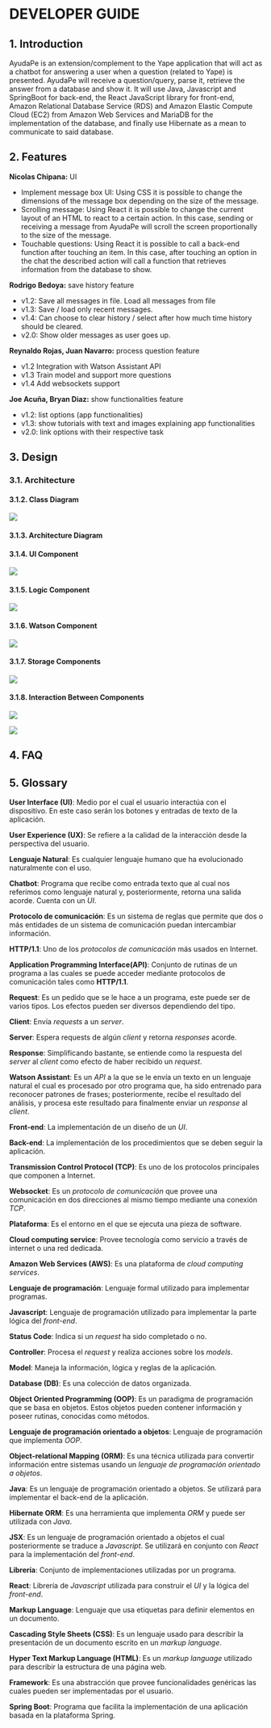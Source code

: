 # DEVELOPER GUIDE

## 1. Introduction
AyudaPe is an extension/complement to the Yape application that will act as a chatbot for answering a user when a question (related to Yape) is presented. AyudaPe will receive a question/query, parse it, retrieve the answer from a database and show it. It will use Java, Javascript and SpringBoot for back-end, the React JavaScript library for front-end, Amazon Relational Database Service (RDS) and Amazon Elastic Compute Cloud (EC2) from Amazon Web Services and MariaDB for the implementation of the database, and finally use Hibernate as a mean to communicate to said database.

## 2. Features

**Nicolas Chipana:** UI
- Implement message box UI: Using CSS it is possible to change the dimensions of the message box depending on the size of the message.
- Scrolling message: Using React it is possible to change the current layout of an HTML to react to a certain action. In this case, sending or receiving a message from AyudaPe will scroll the screen proportionally to the size of the message.
- Touchable questions: Using React it is possible to call a back-end function after touching an item. In this case, after touching an option in the chat the described action will call a function that retrieves information from the database to show.

**Rodrigo Bedoya:** save history feature
- v1.2: Save all messages in file. Load all messages from file
- v1.3: Save / load only recent messages.
- v1.4: Can choose to clear history / select after how much time history should be cleared.
- v2.0: Show older messages as user goes up.

**Reynaldo Rojas, Juan Navarro:** process question feature
- v1.2 Integration with Watson Assistant API
- v1.3 Train model and support more questions
- v1.4 Add websockets support

**Joe Acuña, Bryan Diaz:** show functionalities feature
- v1.2: list options (app functionalities)
- v1.3: show tutorials with text and images explaining app functionalities
- v2.0: link options with their respective task


## 3. Design

### 3.1. Architecture

#### 3.1.2. Class Diagram

![](DiagramaDeClases.png)

#### 3.1.3. Architecture Diagram

#### 3.1.4. UI Component

![](uiComponent.png)

#### 3.1.5. Logic Component

![](logicComponent.png)

#### 3.1.6. Watson Component

![](watsonComponent.png)

#### 3.1.7. Storage Components

![](storageComponent.png)

#### 3.1.8. Interaction Between Components

![](getHistory.png)

![](askQuestion.png)

## 4. FAQ

## 5. Glossary

**User Interface (UI)**: Medio por el cual el usuario interactúa con el dispositivo. En este caso serán los botones y entradas de texto de la aplicación.

**User Experience (UX)**: Se refiere a la calidad de la interacción desde la perspectiva del usuario.

**Lenguaje Natural**: Es cualquier lenguaje humano que ha evolucionado naturalmente con el uso.

**Chatbot**: Programa que recibe como entrada texto que al cual nos referimos como lenguaje natural y, posteriormente, retorna una salida acorde. Cuenta con un *UI*.

**Protocolo de comunicación**: Es un sistema de reglas que permite que dos o más entidades de un sistema de comunicación puedan intercambiar información.

**HTTP/1.1**: Uno de los *protocolos de comunicación* más usados en Internet.

**Application Programming Interface(API)**: Conjunto de rutinas de un programa a las cuales se puede acceder mediante protocolos de comunicación tales como **HTTP/1.1**.

**Request**: Es un pedido que se le hace a un programa, este puede ser de varios tipos. Los efectos pueden ser diversos dependiendo del tipo.

**Client**: Envía *requests* a un *server*.

**Server**: Espera requests de algún *client* y retorna *responses* acorde.

**Response**: Simplificando bastante, se entiende como la respuesta del *server* al *client* como efecto de haber recibido un *request*.

**Watson Assistant**: Es un *API* a la que se le envía un texto en un lenguaje natural el cual es procesado por otro programa que, ha sido entrenado para reconocer patrones de frases; posteriormente, recibe el resultado del análisis, y procesa este resultado para finalmente enviar un *response* al *client*.

**Front-end**: La implementación de un diseño de un *UI*.

**Back-end**: La implementación de los procedimientos que se deben seguir la aplicación.

**Transmission Control Protocol (TCP)**: Es uno de los protocolos principales que componen a Internet.

**Websocket**: Es un *protocolo de comunicación* que provee una comunicación en dos direcciones al mismo tiempo mediante una conexión *TCP*.

**Plataforma**: Es el entorno en el que se ejecuta una pieza de software.

**Cloud computing service**: Provee tecnología como servicio a través de internet o una red dedicada.

**Amazon Web Services (AWS)**: Es una plataforma de *cloud computing services*.

**Lenguaje de programación**: Lenguaje formal utilizado para implementar programas.

**Javascript**: Lenguaje de programación utilizado para implementar la parte lógica del *front-end*.

**Status Code**: Indica si un *request* ha sido completado o no.

**Controller**: Procesa el *request* y realiza acciones sobre los *models*.

**Model**: Maneja la información, lógica y reglas de la aplicación.

**Database (DB)**: Es una colección de datos organizada.

**Object Oriented Programming (OOP)**: Es un paradigma de programación que se basa en objetos. Estos objetos pueden contener información y poseer rutinas, conocidas como métodos.

**Lenguaje de programación orientado a objetos**: Lenguaje de programación que implementa *OOP*.

**Object-relational Mapping (ORM)**: Es una técnica utilizada para convertir información entre sistemas usando un *lenguaje de programación orientado a objetos*.

**Java**: Es un lenguaje de programación orientado a objetos. Se utilizará para implementar el back-end de la aplicación.

**Hibernate ORM**: Es una herramienta que implementa *ORM* y puede ser utilizada con *Java*.

**JSX**: Es un lenguaje de programación orientado a objetos el cual posteriormente se traduce a *Javascript*. Se utilizará en conjunto con *React* para la implementación del *front-end*.

**Librería**: Conjunto de implementaciones utilizadas por un programa.

**React**: Librería de *Javascript* utilizada para construir el *UI* y la lógica del *front-end*.

**Markup Language**: Lenguaje que usa etiquetas para definir elementos en un documento.

**Cascading Style Sheets (CSS)**: Es un lenguaje usado para describir la presentación de un documento escrito en un *markup language*.

**Hyper Text Markup Language (HTML)**: Es un *markup language* utilizado para describir la estructura de una página web.

**Framework**: Es una abstracción que provee funcionalidades genéricas las cuales pueden ser implementadas por el usuario.

**Spring Boot**: Programa que facilita la implementación de una aplicación basada en la plataforma Spring.
